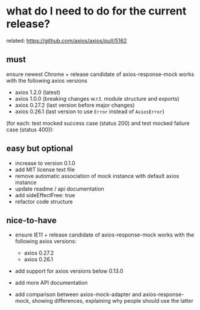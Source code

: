 # what do I need to do for the current release?

related: https://github.com/axios/axios/pull/5162

## must

ensure newest Chrome + release candidate of axios-response-mock works with the following axios versions

- axios 1.2.0 (latest)
- axios 1.0.0 (breaking changes w.r.t. module structure and exports)
- axios 0.27.2 (last version before major changes)
- axios 0.26.1 (last version to use `Error` instead of `AxiosError`)

(for each: test mocked success case (status 200) and test mocked failure case (status 400)):

## easy but optional

- increase to version 0.1.0
- add MIT license text file
- remove automatic association of mock instance with default axios instance
- update readme / api documentation
- add sideEffectFree: true
- refactor code structure

## nice-to-have

- ensure IE11 + release candidate of axios-response-mock works with the following axios versions:

  - axios 0.27.2
  - axios 0.26.1

- add support for axios versions below 0.13.0
- add more API documentation
- add comparison between axios-mock-adapter and axios-response-mock, showing differences, explaining why people should use the latter
